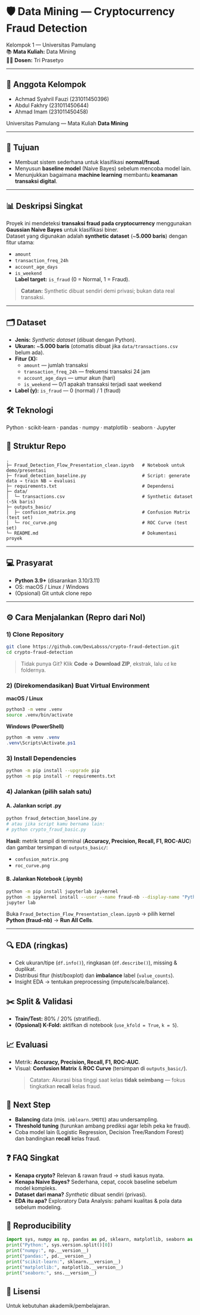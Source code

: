 # 🛡️ Data Mining — Cryptocurrency Fraud Detection

Kelompok 1 — Universitas Pamulang  
📚 **Mata Kuliah:** Data Mining  
👨‍🏫 **Dosen:** Tri Prasetyo

---

## 👥 Anggota Kelompok

- Achmad Syahril Fauzi (231011450396)
- Abdul Fakhry (231011450644)
- Ahmad Imam (231011450458)

Universitas Pamulang — Mata Kuliah **Data Mining**

---

## 🎯 Tujuan

- Membuat sistem sederhana untuk klasifikasi **normal/fraud**.
- Menyusun **baseline model** (Naive Bayes) sebelum mencoba model lain.
- Menunjukkan bagaimana **machine learning** membantu **keamanan transaksi digital**.

---

## 📊 Deskripsi Singkat

Proyek ini mendeteksi **transaksi fraud pada cryptocurrency** menggunakan **Gaussian Naive Bayes** untuk klasifikasi biner.  
Dataset yang digunakan adalah **synthetic dataset** (~**5.000 baris**) dengan fitur utama:

- `amount`
- `transaction_freq_24h`
- `account_age_days`
- `is_weekend`  
  **Label target:** `is_fraud` (0 = Normal, 1 = Fraud).

> **Catatan:** Synthetic dibuat sendiri demi privasi; bukan data real transaksi.

---

## 🗂️ Dataset

- **Jenis:** _Synthetic dataset_ (dibuat dengan Python).
- **Ukuran:** ~**5.000 baris** (otomatis dibuat jika `data/transactions.csv` belum ada).
- **Fitur (X):**
  - `amount` — jumlah transaksi
  - `transaction_freq_24h` — frekuensi transaksi 24 jam
  - `account_age_days` — umur akun (hari)
  - `is_weekend` — 0/1 apakah transaksi terjadi saat weekend
- **Label (y):** `is_fraud` — 0 (normal) / 1 (fraud)

## 🛠️ Teknologi

Python · scikit-learn · pandas · numpy · matplotlib · seaborn · Jupyter

## 📁 Struktur Repo

```text
.
├─ Fraud_Detection_Flow_Presentation_clean.ipynb   # Notebook untuk demo/presentasi
├─ fraud_detection_baseline.py                     # Script: generate data → train NB → evaluasi
├─ requirements.txt                                # Dependensi
├─ data/
│  └─ transactions.csv                             # Synthetic dataset (~5k baris)
├─ outputs_basic/
│  ├─ confusion_matrix.png                         # Confusion Matrix (test set)
│  └─ roc_curve.png                                # ROC Curve (test set)
└─ README.md                                       # Dokumentasi proyek
```

---

## 💻 Prasyarat

- **Python 3.9+** (disarankan 3.10/3.11)
- OS: macOS / Linux / Windows
- (Opsional) Git untuk clone repo

---

## ⚙️ Cara Menjalankan (Repro dari Nol)

### 1) Clone Repository

```bash
git clone https://github.com/DevLabsss/crypto-fraud-detection.git
cd crypto-fraud-detection
```

> Tidak punya Git? Klik **Code → Download ZIP**, ekstrak, lalu `cd` ke foldernya.

### 2) (Direkomendasikan) Buat Virtual Environment

**macOS / Linux**

```bash
python3 -m venv .venv
source .venv/bin/activate
```

**Windows (PowerShell)**

```powershell
python -m venv .venv
.venv\Scripts\Activate.ps1
```

### 3) Install Dependencies

```bash
python -m pip install --upgrade pip
python -m pip install -r requirements.txt
```

### 4) Jalankan (pilih salah satu)

#### A. Jalankan **script .py**

```bash
python fraud_detection_baseline.py
# atau jika script kamu bernama lain:
# python crypto_fraud_basic.py
```

**Hasil:** metrik tampil di terminal (**Accuracy, Precision, Recall, F1, ROC-AUC**) dan gambar tersimpan di `outputs_basic/`:

- `confusion_matrix.png`
- `roc_curve.png`

#### B. Jalankan **Notebook (.ipynb)**

```bash
python -m pip install jupyterlab ipykernel
python -m ipykernel install --user --name fraud-nb --display-name "Python (fraud-nb)"
jupyter lab
```

Buka `Fraud_Detection_Flow_Presentation_clean.ipynb` → pilih kernel **Python (fraud-nb)** → **Run All Cells**.

---

## 🔍 EDA (ringkas)

- Cek ukuran/tipe (`df.info()`), ringkasan (`df.describe()`), missing & duplikat.
- Distribusi fitur (hist/boxplot) dan **imbalance** label (`value_counts`).
- Insight EDA → tentukan preprocessing (impute/scale/balance).

## ✂️ Split & Validasi

- **Train/Test:** 80% / 20% (stratified).
- **(Opsional) K-Fold:** aktifkan di notebook (`use_kfold = True`, `k = 5`).

## 📈 Evaluasi

- Metrik: **Accuracy, Precision, Recall, F1, ROC-AUC**.
- Visual: **Confusion Matrix** & **ROC Curve** (tersimpan di `outputs_basic/`).
  > Catatan: Akurasi bisa tinggi saat kelas **tidak seimbang** — fokus tingkatkan **recall** kelas fraud.

## 🚀 Next Step

- **Balancing** data (mis. `imblearn.SMOTE`) atau undersampling.
- **Threshold tuning** (turunkan ambang prediksi agar lebih peka ke fraud).
- Coba model lain (Logistic Regression, Decision Tree/Random Forest) dan bandingkan **recall** kelas fraud.

## ❓ FAQ Singkat

- **Kenapa crypto?** Relevan & rawan fraud → studi kasus nyata.
- **Kenapa Naive Bayes?** Sederhana, cepat, cocok baseline sebelum model kompleks.
- **Dataset dari mana?** _Synthetic_ dibuat sendiri (privasi).
- **EDA itu apa?** Exploratory Data Analysis: pahami kualitas & pola data sebelum modeling.

## 🔁 Reproducibility

```python
import sys, numpy as np, pandas as pd, sklearn, matplotlib, seaborn as sns
print("Python:", sys.version.split()[0])
print("numpy:", np.__version__)
print("pandas:", pd.__version__)
print("scikit-learn:", sklearn.__version__)
print("matplotlib:", matplotlib.__version__)
print("seaborn:", sns.__version__)
```

## 📝 Lisensi

Untuk kebutuhan akademik/pembelajaran.
